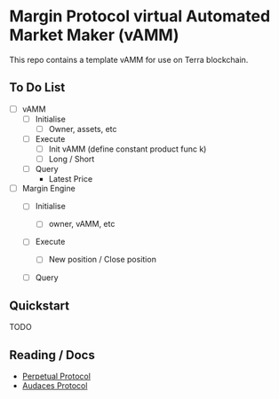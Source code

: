 # Margin Protocol virtual Automated Market Maker (vAMM)

This repo contains a template vAMM for use on Terra blockchain.

## To Do List

- [ ] vAMM
    - [ ] Initialise
        - [ ] Owner, assets, etc
    - [ ] Execute
        - [ ] Init vAMM (define constant product func k)
        - [ ] Long / Short
    - [ ] Query
        - Latest Price
- [ ] Margin Engine
    - [ ] Initialise
        - [ ] owner, vAMM, etc
    - [ ] Execute
        - [ ] New position / Close position
    - [ ] Query
    

## Quickstart

TODO

## Reading / Docs

* [Perpetual Protocol](https://docs.perp.fi/getting-started/how-it-works/trading)
* [Audaces Protocol](https://docs.bonfida.org/collection/v/help/audaces-perpetuals/white-paper)
